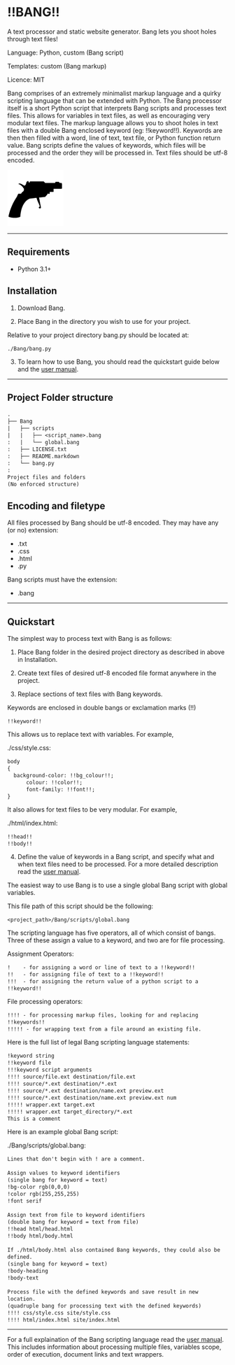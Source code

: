!!BANG!!
========
A text processor and static website generator.
Bang lets you shoot holes through text files!

Language: Python, custom (Bang script)

Templates: custom (Bang markup)

Licence: MIT

Bang comprises of an extremely minimalist markup language
and a quirky scripting language that can be extended with Python.
The Bang processor itself is a short Python script 
that interprets Bang scripts and processes text files. 
This allows for variables in text files,
as well as encouraging very modular text files.
The markup language allows you to shoot holes in text files 
with a double Bang enclosed keyword (eg: !!keyword!!).
Keywords are then then filled with a word, line of text, text file, 
or Python function return value. 
Bang scripts define the values of keywords, which files will be processed
and the order they will be processed in.
Text files should be utf-8 encoded.

![Bang logo](extra/logo.png "Bang logo")

--------------------------------------------------------------------------------

Requirements
------------
 - Python 3.1+

Installation
------------
1) Download Bang.

2) Place Bang in the directory you wish to use for your project.

Relative to your project directory bang.py should be located at:

    ./Bang/bang.py

3) To learn how to use Bang, you should read the quickstart guide below 
and the [user manual](./user_manual.txt).

--------------------------------------------------------------------------------

Project Folder structure
------------------------
    .
    ├── Bang
    |   ├── scripts
    |   |   ├── <script_name>.bang
    :   |   └── global.bang
    :   ├── LICENSE.txt
    :   ├── README.markdown
    :   └── bang.py
    :
    Project files and folders 
    (No enforced structure)

Encoding and filetype
---------------------
All files processed by Bang should be utf-8 encoded.
They may have any (or no) extension:
 - .txt
 - .css 
 - .html 
 - .py

Bang scripts must have the extension:
 - .bang

--------------------------------------------------------------------------------
Quickstart
----------
The simplest way to process text with Bang is as follows:

1) Place Bang folder in the desired project directory as described in above in Installation.

2) Create text files of desired utf-8 encoded file format anywhere in the project.

3) Replace sections of text files with Bang keywords.

Keywords are enclosed in double bangs or exclamation marks (!!)

    !!keyword!!

This allows us to replace text with variables. For example, 

./css/style.css:

    body
    {
      background-color: !!bg_colour!!;
		  colour: !!color!!;
		  font-family: !!font!!;
    }

It also allows for text files to be very modular. For example,

./html/index.html:

    !!head!!
    !!body!!

4) Define the value of keywords in a Bang script, 
and specify what and when text files need to be processed.
For a more detailed description read the [user manual](./user_manual.txt).

The easiest way to use Bang is to use a single global Bang script with global variables.

This file path of this script should be the following:

    <project_path>/Bang/scripts/global.bang

The scripting language has five operators, all of which consist of bangs.
Three of these assign a value to a keyword, and two are for file processing.

Assignment Operators:

    !    - for assigning a word or line of text to a !!keyword!!
    !!   - for assigning file of text to a !!keyword!!
    !!!  - for assigning the return value of a python script to a !!keyword!!

File processing operators:

    !!!! - for processing markup files, looking for and replacing !!keywords!!
    !!!!! - for wrapping text from a file around an existing file.

Here is the full list of legal Bang scripting language statements:

    !keyword string
    !!keyword file
    !!!keyword script arguments
    !!!! source/file.ext destination/file.ext
    !!!! source/*.ext destination/*.ext
    !!!! source/*.ext destination/name.ext preview.ext
    !!!! source/*.ext destination/name.ext preview.ext num
    !!!!! wrapper.ext target.ext
    !!!!! wrapper.ext target_directory/*.ext
    This is a comment

Here is an example global Bang script:

./Bang/scripts/global.bang:

    Lines that don't begin with ! are a comment.
    
    Assign values to keyword identifiers 
    (single bang for keyword = text)
    !bg-color rgb(0,0,0)
    !color rgb(255,255,255)
    !font serif
    
    Assign text from file to keyword identifiers
    (double bang for keyword = text from file)
    !!head html/head.html
    !!body html/body.html
    
    If ./html/body.html also contained Bang keywords, they could also be defined.
    (single bang for keyword = text)
    !body-heading
    !body-text 
    
    Process file with the defined keywords and save result in new location.
    (quadruple bang for processing text with the defined keywords)
    !!!! css/style.css site/style.css
    !!!! html/index.html site/index.html

--------------------------------------------------------------------------------

For a full explaination of the Bang scripting language read the [user manual](./user_manual.txt).
This includes information about processing multiple files, 
variables scope, order of execution, document links and text wrappers.
